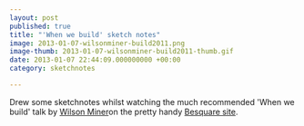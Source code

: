 ```yaml
---
layout: post
published: true
title: "'When we build' sketch notes"
image: 2013-01-07-wilsonminer-build2011.png
image-thumb: 2013-01-07-wilsonminer-build2011-thumb.gif
date: 2013-01-07 22:44:09.000000000 +00:00
category: sketchnotes

---
```


Drew some sketchnotes whilst watching the much recommended 'When we build' talk by <a href="http://wilsonminer.com" title="Wilsonminer.com">Wilson Miner</a>on the pretty handy <a href="http://www.besquare.me/session/when-we-build/" title="Besquare video">Besquare site</a>. 
